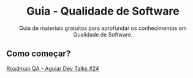 <h1 align='center'> Guia - Qualidade de Software </h1>
<p align='center'>Guia de materiais gratuitos para aprofundar os conhecimentos em Qualidade de Software.</p>

<h2>Como começar?</h2>

<a href='https://www.youtube.com/watch?v=irIHzYtWl7E&t=1894s&ab_channel=AguiarDevTalks'>Roadmap QA - Aguiar Dev Talks #24</a>
